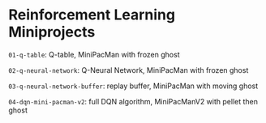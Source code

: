 # Reinforcement Learning Miniprojects

`01-q-table`: Q-table, MiniPacMan with frozen ghost

`02-q-neural-network`: Q-Neural Network, MiniPacMan with frozen ghost

`03-q-neural-network-buffer`: replay buffer, MiniPacMan with moving ghost

`04-dqn-mini-pacman-v2`: full DQN algorithm, MiniPacManV2 with pellet then ghost
